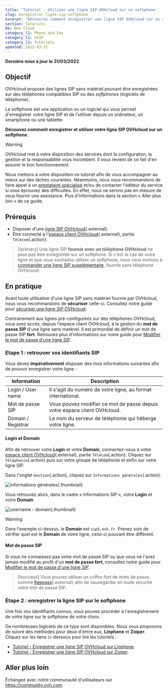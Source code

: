 ```yaml
---
title: 'Tutoriel - Utiliser une ligne SIP OVHcloud sur un softphone'
slug: enregistrer-ligne-sip-softphone
excerpt: 'Découvrez comment enregistrer une ligne SIP OVHcloud sur un softphone tel que Linphone ou Zoiper'
section: Tutoriels
kb: Web Cloud
category_l1: Phone and Fax
category_l2: VoIP
category_l3: Tutorials
updated: 2022-03-31
---
```


**Dernière mise à jour le 31/03/2022**

## Objectif

OVHcloud propose des lignes SIP sans matériel pouvant être enregistrées sur des téléphones compatibles SIP ou des *softphones* (logiciels de téléphonie).

Le softphone est une application ou un logiciel qui vous permet d'enregistrer votre ligne SIP et de l'utiliser depuis un ordinateur, un smartphone ou une tablette.

**Découvez comment enregistrer et utiliser votre ligne SIP OVHcloud sur un softphone.**

> [!warning]
>
> OVHcloud met à votre disposition des services dont la configuration, la gestion et la responsabilité vous incombent. Il vous revient de ce fait d'en assurer le bon fonctionnement.
> 
> Nous mettons à votre disposition ce tutoriel afin de vous accompagner au mieux sur des tâches courantes. Néanmoins, nous vous recommandons de faire appel à un [prestataire spécialisé](https://partner.ovhcloud.com/fr/) et/ou de contacter l'éditeur du service si vous éprouvez des difficultés. En effet, nous ne serons pas en mesure de vous fournir une assistance. Plus d'informations dans la section « Aller plus loin » de ce guide.
>

## Prérequis

- Disposer d'une [ligne SIP OVHcloud](https://www.ovhtelecom.fr/telephonie/voip/){.external}.
- Être connecté à l'[espace client OVHcloud](https://www.ovh.com/auth/?action=gotomanager&from=https://www.ovh.com/fr/&ovhSubsidiary=fr){.external}, partie `Télécom`{.action}.

> [!primary]
> Une ligne SIP **fournie avec un téléphone OVHcloud** ne peut pas être enregistrée sur un softphone. Si c'est le cas de votre ligne et que vous souhaitez utiliser un softphone, nous vous invitons à [commander une ligne SIP supplémentaire](https://www.ovhtelecom.fr/telephonie/voip/), fournie sans téléphone OVHcloud.
>

## En pratique

Avant toute utilisation d'une ligne SIP sans matériel fournie par OVHcloud, nous vous recommandons de **sécuriser** celle-ci. Consultez notre guide pour [sécuriser une ligne SIP OVHcloud](https://docs.ovh.com/fr/voip/securiser-ligne-sip/).

Contrairement aux lignes pré-configurées sur des téléphones OVHcloud, vous avez accès, depuis l'espace client OVHcloud, à la gestion du **mot de passe SIP** d'une ligne sans matériel. Il est primordial de définir un mot de passe SIP **fort**. Retrouvez plus d'informations sur notre guide pour [Modifier le mot de passe d'une ligne SIP](https://docs.ovh.com/fr/voip/modifier-mot-de-passe-ligne-sip/).

### Etape 1 : retrouver vos identifiants SIP

Vous devez **impérativement** disposer des trois informations suivantes afin de pouvoir enregistrer votre ligne :

|Information|Description|
|---|---|
| Login / User name | Il s'agit du numéro de votre ligne, au format international.|
| Mot de passe SIP | Vous pouvez modifier ce mot de passe depuis votre espace client OVHcloud.|
| Domain / Registrar | Le nom du serveur de téléphonie qui héberge votre ligne.|

#### Login et Domain

Afin de retrouver votre **Login** et votre **Domain**, connectez-vous à votre [espace client OVHcloud](https://www.ovh.com/auth/?action=gotomanager&from=https://www.ovh.com/fr/&ovhSubsidiary=fr){.external}, partie `Télécom`{.action}. Cliquez sur `Téléphonie`{.action} puis sur votre groupe de téléphonie et enfin sur votre ligne SIP.

Dans l'onglet `Gestion`{.action}, cliquez sur `Informations générales`{.action}.

![informations générales](images/general-information.png){.thumbnail}

Vous retrouvez alors, dans le cadre « Informations SIP », votre **Login** et votre **Domain**.

![username - domain](images/username-domain.png){.thumbnail}

> [!warning]
> Dans l'exemple ci-dessus, le **Domain** est `sip5.ovh.fr`. Prenez soin de vérifier quel est le **Domain** de votre ligne, celui-ci pouvant être différent.
>

#### Mot de passe SIP

Si vous ne connaissez pas votre mot de passe SIP ou que vous ne l'avez jamais modifié au profit d'un **mot de passe fort**, consultez notre guide pour [Modifier le mot de passe d'une ligne SIP](https://docs.ovh.com/fr/voip/modifier-mot-de-passe-ligne-sip/).

> [!success]
> Vous pouvez utiliser un coffre-fort de mots de passe, comme [Keepass](https://keepass.info/){.external} afin de sauvegarder en toute sécurité votre mot de passe SIP.

### Étape 2 : enregistrer la ligne SIP sur le softphone

Une fois vos identifiants connus, vous pouvez procéder à l'enregistrement de votre ligne sur le softphone de votre choix.

De nombreuses logiciels de ce type sont disponibles. Nous vous proposons de suivre des méthodes pour deux d'entre eux, **Linphone** et **Zoiper**.<br>
Cliquez sur les liens ci-dessous pour lire les tutoriels :

- [Tutoriel - Enregistrer une ligne SIP OVHcloud sur Linphone](../enregistrer-ligne-sip-linphone).
- [Tutoriel - Enregistrer une ligne SIP OVHcloud sur Zoiper](../enregistrer-ligne-sip-zoiper).

## Aller plus loin

Échangez avec notre communauté d'utilisateurs sur <https://community.ovh.com>.
